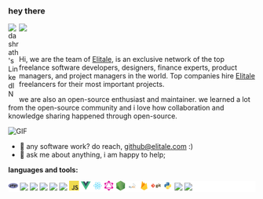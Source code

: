 ### hey there 

<a href="https://www.linkedin.com/company/dashrath-solutions">
  <img align="left" alt="dashrath's LinkedIN" width="22px" src="https://raw.githubusercontent.com/peterthehan/peterthehan/master/assets/linkedin.svg" />
</a>


![](https://visitor-badge.glitch.me/badge?page_id=elitale)

<br />

Hi, we are the team of [Elitale](https://elitale.com), is an exclusive network of the top freelance software developers, designers, finance experts, product managers, and project managers in the world. Top companies hire [Elitale](https://elitale.com) freelancers for their most important projects.

 we are also an open-source enthusiast and maintainer. we learned a lot from the open-source community and i love how collaboration and knowledge sharing happened through open-source.
<br/>

  <img alt="GIF" src="https://github.com/abhisheknaiidu/abhisheknaiidu/blob/master/code.gif?raw=true" width="500" height="320" />
  
  <br/>
  
- 💼 any software work? do reach, [github@elitale.com](mailto:github@elitale.com) :)
- 💬 ask me about anything, i am happy to help;

**languages and tools:**  

<div style="background: white">
<code><img height="20" src="https://raw.githubusercontent.com/github/explore/ccc16358ac4530c6a69b1b80c7223cd2744dea83/topics/php/php.png"></code>
<code><img height="20" src="https://repository-images.githubusercontent.com/10371103/9d17b333-db5f-491d-b5b4-6043177f2c09"></code>
<code><img height="20" src="https://avatars.githubusercontent.com/u/23666?s=200&v=4"></code>
<code><img height="20" src="https://avatars.githubusercontent.com/u/44521256?s=200&v=4"></code>
<code><img height="20" src="https://symfony.com/images/logos/header-logo.svg"></code>
<code><img height="20" src="https://avatars.githubusercontent.com/u/28507035?s=200&v=4"></code>
<code><img height="20" src="https://raw.githubusercontent.com/github/explore/80688e429a7d4ef2fca1e82350fe8e3517d3494d/topics/javascript/javascript.png"></code>
<code><img height="20" src="https://raw.githubusercontent.com/github/explore/80688e429a7d4ef2fca1e82350fe8e3517d3494d/topics/vue/vue.png"></code>
<code><img height="20" src="https://raw.githubusercontent.com/github/explore/80688e429a7d4ef2fca1e82350fe8e3517d3494d/topics/react/react.png"></code>
<code><img height="20" src="https://raw.githubusercontent.com/github/explore/5c058a388828bb5fde0bcafd4bc867b5bb3f26f3/topics/graphql/graphql.png"></code>
<code><img height="20" src="https://raw.githubusercontent.com/github/explore/80688e429a7d4ef2fca1e82350fe8e3517d3494d/topics/nodejs/nodejs.png"></code>
<code><img height="20" src="https://raw.githubusercontent.com/github/explore/80688e429a7d4ef2fca1e82350fe8e3517d3494d/topics/mysql/mysql.png"></code>
<code><img height="20" src="https://raw.githubusercontent.com/github/explore/80688e429a7d4ef2fca1e82350fe8e3517d3494d/topics/firebase/firebase.png"></code>
<code><img height="20" src="https://raw.githubusercontent.com/github/explore/80688e429a7d4ef2fca1e82350fe8e3517d3494d/topics/git/git.png"></code>
<code><img height="20" src="https://raw.githubusercontent.com/github/explore/80688e429a7d4ef2fca1e82350fe8e3517d3494d/topics/python/python.png"></code>
<code><img height="20" src="https://www.postgresql.org/media/img/about/press/elephant.png"></code>
<code><img height="20" src="https://avatars.githubusercontent.com/u/10251060?s=200&v=4"></code>

</div>

